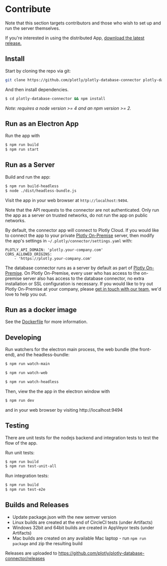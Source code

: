 # Contribute

Note that this section targets contributors and those who wish to set up and run the server themselves.

If you're interested in using the distributed App, [download the latest release.](https://github.com/plotly/plotly-database-connector/releases)

## Install

Start by cloning the repo via git:

```bash
git clone https://github.com/plotly/plotly-database-connector plotly-database-connector
```

And then install dependencies.

```bash
$ cd plotly-database-connector && npm install
```

*Note: requires a node version >= 4 and an npm version >= 2.*

## Run as an Electron App
Run the app with
```bash
$ npm run build
$ npm run start
```

## Run as a Server

Build and run the app:
```bash
$ npm run build-headless
$ node ./dist/headless-bundle.js
```

Visit the app in your web browser at `http://localhost:9494`.

Note that the API requests to the connector are not authenticated. Only run the app as a server on trusted networks, do not run the app on public networks.

By default, the connector app will connect to Plotly Cloud. If you would like to connect the app to your private [Plotly On-Premise](https://plot.ly/products/on-premise) server, then modify the app's settings in `~/.plotly/connector/settings.yaml` with:

```
PLOTLY_API_DOMAIN: 'plotly.your-company.com'
CORS_ALLOWED_ORIGINS:
    - 'https://plotly.your-company.com'
```

The database connector runs as a server by default as part of [Plotly On-Premise](https://plot.ly/products/on-premise). On Plotly On-Premise, every user who has access to the on-premise server also has access to the database connector, no extra installation or SSL configuration is necessary. If you would like to try out Plotly On-Premise at your company, please [get in touch with our team](https://plotly.typeform.com/to/seG7Vb), we'd love to help you out.

## Run as a docker image

See the [Dockerfile](https://github.com/plotly/plotly-database-connector/blob/master/Dockerfile) for more information.

## Developing

Run watchers for the electron main process, the web bundle (the front-end), and the headless-bundle:
```bash
$ npm run watch-main
```

```bash
$ npm run watch-web
```

```bash
$ npm run watch-headless
```

Then, view the the app in the electron window with

```bash
$ npm run dev
```

and in your web browser by visiting http://localhost:9494

## Testing

There are unit tests for the nodejs backend and integration tests to test the flow of the app.

Run unit tests:
```bash
$ npm run build
$ npm run test-unit-all
```

Run integration tests:
```bash
$ npm run build
$ npm run test-e2e
```

## Builds and Releases

- Update package.json with the new semver version
- Linux builds are created at the end of CircleCI tests (under Artifacts)
- Windows 32bit and 64bit builds are created in AppVeyor tests (under Artifacts)
- Mac builds are created on any available Mac laptop - run `npm run package` and zip the resulting build

Releases are uploaded to https://github.com/plotly/plotly-database-connector/releases
